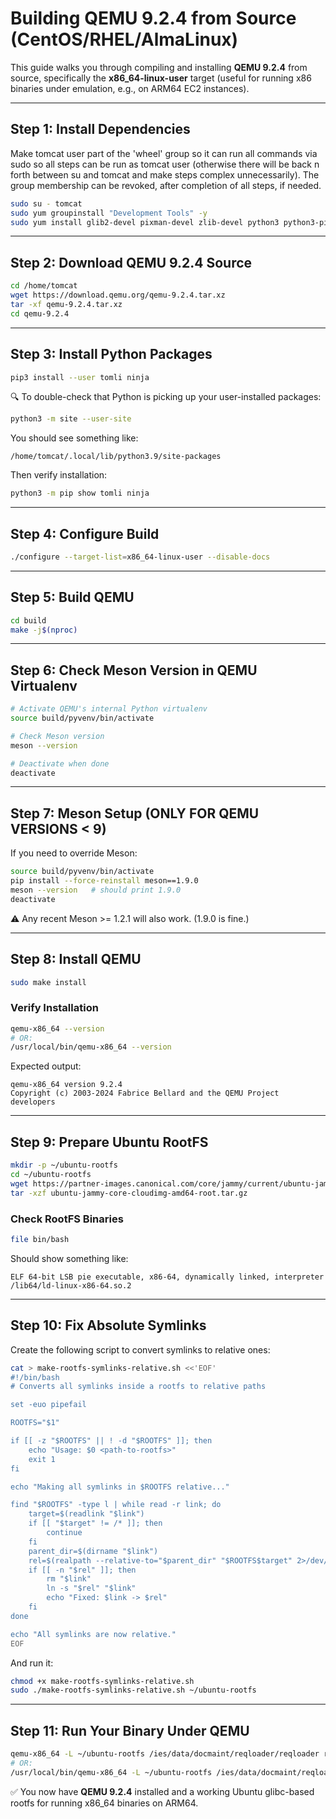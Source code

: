 # Building QEMU 9.2.4 from Source (CentOS/RHEL/AlmaLinux)

This guide walks you through compiling and installing **QEMU 9.2.4** from source, specifically the **x86_64-linux-user** target (useful for running x86 binaries under emulation, e.g., on ARM64 EC2 instances).

---

## Step 1: Install Dependencies

Make tomcat user part of the 'wheel' group so it can run all commands via sudo so all steps can be run as tomcat
user (otherwise there will be back n forth between su and tomcat and make steps complex unnecessarily).
The group membership can be revoked, after completion of all steps, if needed.

```bash
sudo su - tomcat
sudo yum groupinstall "Development Tools" -y
sudo yum install glib2-devel pixman-devel zlib-devel python3 python3-pip -y
```

---

## Step 2: Download QEMU 9.2.4 Source

```bash
cd /home/tomcat
wget https://download.qemu.org/qemu-9.2.4.tar.xz
tar -xf qemu-9.2.4.tar.xz
cd qemu-9.2.4
```

---

## Step 3: Install Python Packages

```bash
pip3 install --user tomli ninja
```

🔍 To double-check that Python is picking up your user-installed packages:

```bash
python3 -m site --user-site
```

You should see something like:

```
/home/tomcat/.local/lib/python3.9/site-packages
```

Then verify installation:

```bash
python3 -m pip show tomli ninja
```

---

## Step 4: Configure Build

```bash
./configure --target-list=x86_64-linux-user --disable-docs
```

---

## Step 5: Build QEMU

```bash
cd build
make -j$(nproc)
```

---

## Step 6: Check Meson Version in QEMU Virtualenv

```bash
# Activate QEMU's internal Python virtualenv
source build/pyvenv/bin/activate

# Check Meson version
meson --version

# Deactivate when done
deactivate
```

---

## Step 7: Meson Setup (ONLY FOR QEMU VERSIONS < 9)

If you need to override Meson:

```bash
source build/pyvenv/bin/activate
pip install --force-reinstall meson==1.9.0
meson --version   # should print 1.9.0
deactivate
```

⚠️ Any recent Meson >= 1.2.1 will also work. (1.9.0 is fine.)

---

## Step 8: Install QEMU

```bash
sudo make install
```

### Verify Installation

```bash
qemu-x86_64 --version
# OR:
/usr/local/bin/qemu-x86_64 --version
```

Expected output:

```
qemu-x86_64 version 9.2.4
Copyright (c) 2003-2024 Fabrice Bellard and the QEMU Project developers
```

---

## Step 9: Prepare Ubuntu RootFS

```bash
mkdir -p ~/ubuntu-rootfs
cd ~/ubuntu-rootfs
wget https://partner-images.canonical.com/core/jammy/current/ubuntu-jammy-core-cloudimg-amd64-root.tar.gz
tar -xzf ubuntu-jammy-core-cloudimg-amd64-root.tar.gz
```

### Check RootFS Binaries

```bash
file bin/bash
```

Should show something like:

```
ELF 64-bit LSB pie executable, x86-64, dynamically linked, interpreter /lib64/ld-linux-x86-64.so.2
```

---

## Step 10: Fix Absolute Symlinks

Create the following script to convert symlinks to relative ones:

```bash
cat > make-rootfs-symlinks-relative.sh <<'EOF'
#!/bin/bash
# Converts all symlinks inside a rootfs to relative paths

set -euo pipefail

ROOTFS="$1"

if [[ -z "$ROOTFS" || ! -d "$ROOTFS" ]]; then
    echo "Usage: $0 <path-to-rootfs>"
    exit 1
fi

echo "Making all symlinks in $ROOTFS relative..."

find "$ROOTFS" -type l | while read -r link; do
    target=$(readlink "$link")
    if [[ "$target" != /* ]]; then
        continue
    fi
    parent_dir=$(dirname "$link")
    rel=$(realpath --relative-to="$parent_dir" "$ROOTFS$target" 2>/dev/null || true)
    if [[ -n "$rel" ]]; then
        rm "$link"
        ln -s "$rel" "$link"
        echo "Fixed: $link -> $rel"
    fi
done

echo "All symlinks are now relative."
EOF
```

And run it:

```bash
chmod +x make-rootfs-symlinks-relative.sh
sudo ./make-rootfs-symlinks-relative.sh ~/ubuntu-rootfs
```

---

## Step 11: Run Your Binary Under QEMU

```bash
qemu-x86_64 -L ~/ubuntu-rootfs /ies/data/docmaint/reqloader/reqloader reqloader.config.xml
# OR:
/usr/local/bin/qemu-x86_64 -L ~/ubuntu-rootfs /ies/data/docmaint/reqloader/reqloader reqloader.config.xml
```

✅ You now have **QEMU 9.2.4** installed and a working Ubuntu glibc-based rootfs for running x86_64 binaries on ARM64.
